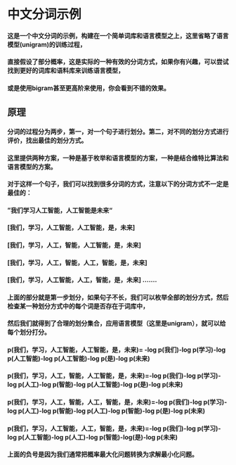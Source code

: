 # 中文分词示例

#### 这是一个中文分词的示例，构建在一个简单词库和语言模型之上，这里省略了语言模型(unigram)的训练过程，
#### 直接假设了部分概率，这是实际的一种有效的分词方式，如果你有兴趣，可以尝试找到更好的词库和语料库来训练语言模型，
#### 或是使用bigram甚至更高阶来使用，你会看到不错的效果。

## 原理

#### 分词的过程分为两步，第一，对一个句子进行划分。第二，对不同的划分方式进行评价，找出最佳的划分方式。
#### 这里提供两种方案，一种是基于枚举和语言模型的方案，一种是结合维特比算法和语言模型的方案。

#### 对于这样一个句子，我们可以找到很多分词的方式，注意以下的分词方式不一定是最佳的：
#### ”我们学习人工智能，人工智能是未来“
#### [我们，学习，人工智能，人工智能，是，未来]
#### [我们，学习，人工，智能，人工智能，是，未来]
#### [我们，学习，人工，智能，人工，智能，是，未来]
#### [我们，学习，人工智能，人工，智能，是，未来] .......

#### 上面的部分就是第一步划分，如果句子不长，我们可以枚举全部的划分方式，然后检查某一种划分方式中的每个词是否存在于词库中，
#### 然后我们就得到了合理的划分集合，应用语言模型（这里是unigram），就可以给每个划分打分。

#### p(我们，学习，人工智能，人工智能，是，未来)= -log p(我们)-log p(学习)-log p(人工智能)-log p(人工智能)-log p(是)-log p(未来)
#### p(我们，学习，人工，智能，人工智能，是，未来)=-log p(我们)-log p(学习)-log p(人工)-log p(智能)-log p(人工智能)-log p(是)-log p(未来)
#### p(我们，学习，人工，智能，人工，智能，是，未来)=-log p(我们)-log p(学习)-log p(人工)-log p(智能)-log p(人工)-log p(智能)-log p(是)-log p(未来)
#### p(我们，学习，人工智能，人工，智能，是，未来)=-log p(我们)-log p(学习)-log p(人工智能)-log p(人工)-log p(智能)-log(是)-log p(未来) 

#### 上面的负号是因为我们通常把概率最大化问题转换为求解最小化问题。

